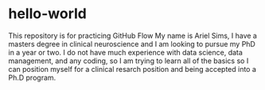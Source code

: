 # hello-world
This repository is for practicing GitHub Flow
My name is Ariel Sims, I have a masters degree in clinical neuroscience and I am looking to pursue my PhD in a year or two. I do not have much experience with data science, data management, and any coding, so I am trying to learn all of the basics so I can position myself for a clinical resarch position and being accepted into a Ph.D program. 
